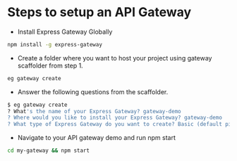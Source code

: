 # Steps to setup an API Gateway

- Install Express Gateway Globally

```sh
npm install -g express-gateway
```

- Create a folder where you want to host your project using gateway scaffolder from step 1.

```sh
eg gateway create
```

- Answer the following questions from the scaffolder.

```sh
$ eg gateway create
? What's the name of your Express Gateway? gateway-demo
? Where would you like to install your Express Gateway? gateway-demo
? What type of Express Gateway do you want to create? Basic (default pipeline with proxy)
```

- Navigate to your API gateway demo and run npm start

```sh
cd my-gateway && npm start
```